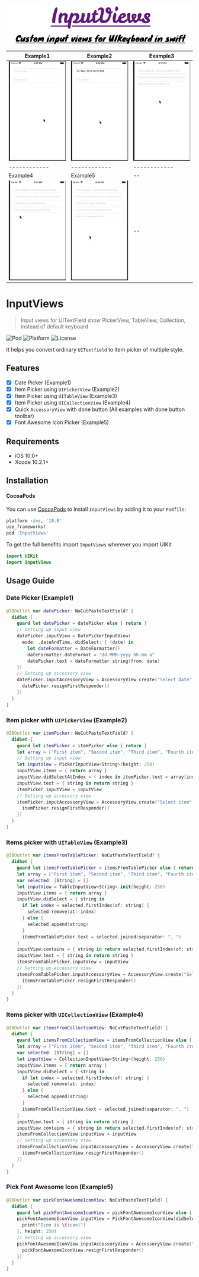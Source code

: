 ![InputViews Title](assets/inputViews.png)

| Example1 | Example2 | Example3 |
|------------|------------|------------|
| ![DatePicker](assets/DatePicker.gif) | ![ItemPicker](assets/ItemPicker.gif) | ![ItemsPicker](assets/ItemsPicker.gif) |
|------------|------------|------------|
| Example4 | Example5 | -- |
| ![ItemsPicker](assets/CollectionItemsPicker.gif) | ![IconPicker](assets/Pick_Font_Awesome_Solid_Icon.gif) | -- |

# InputViews

> Input views for UITextField show PickerView, TableView, Collection, instead of default keyboard

![Pod](https://cocoapod-badges.herokuapp.com/v/InputViews/badge.png)
![Platform](https://cocoapod-badges.herokuapp.com/p/InputViews/badge.png)
![License](https://cocoapod-badges.herokuapp.com/l/InputViews/badge.png)

It helps you convert ordinary `UITextfield` to item picker of multiple style.

## Features

- [x] Date Picker (Example1)
- [x] Item Picker using `UIPickerView` (Example2)
- [x] Item Picker using `UITableView` (Example3)
- [x] Item Picker using `UICollectionView` (Example4)
- [x] Quick `AccessoryView` with done button (All examples with done button toolbar)
- [x] Font Awesome Icon Picker (Example5)

## Requirements

- iOS 10.0+
- Xcode 10.2.1+

## Installation

#### CocoaPods
You can use [CocoaPods](http://cocoapods.org/) to install `InputViews` by adding it to your `Podfile`:

```ruby
platform :ios, '10.0'
use_frameworks!
pod 'InputViews'
```

To get the full benefits import `InputViews` wherever you import UIKit

``` swift
import UIKit
import InputViews
```

## Usage Guide

### Date Picker (Example1)

```swift
@IBOutlet var datePicker: NoCutPasteTextField? {
  didSet {
    guard let datePicker = datePicker else { return }
    // Setting up input view
    datePicker.inputView = DatePickerInputView(
      mode: .dateAndTime, didSelect: { (date) in
        let dateFormatter = DateFormatter()
        dateFormatter.dateFormat = "dd-MMM-yyyy hh:mm a"
        datePicker.text = dateFormatter.string(from: date)
    })
    // Setting up accessory view
    datePicker.inputAccessoryView = AccessoryView.create("Select Date", doneTapped: {
      datePicker.resignFirstResponder()
    })
  }
}
```

### Item picker with `UIPickerView` (Example2)

```swift
@IBOutlet var itemPicker: NoCutPasteTextField? {
  didSet {
    guard let itemPicker = itemPicker else { return }
    let array = ["First item", "Second item", "Third item", "Fourth item", "Fifth", "and sixth"]
    // Setting up input view
    let inputView = PickerInputView<String>(height: 250)
    inputView.items = { return array }
    inputView.didSelectAtIndex = { index in itemPicker.text = array[index] }
    inputView.text = { string in return string }
    itemPicker.inputView = inputView
    // Setting up accessory view
    itemPicker.inputAccessoryView = AccessoryView.create("Select item", doneTapped: {
      itemPicker.resignFirstResponder()
    })
  }
}
```

### Items picker with `UITableView` (Example3)

```swift
@IBOutlet var itemsFromTablePicker: NoCutPasteTextField? {
  didSet {
    guard let itemsFromTablePicker = itemsFromTablePicker else { return }
    let array = ["First item", "Second item", "Third item", "Fourth item", "Fifth", "and sixth"]
    var selected: [String] = []
    let inputView = TableInputView<String>.init(height: 250)
    inputView.items = { return array }
    inputView.didSelect = { string in
      if let index = selected.firstIndex(of: string) {
        selected.remove(at: index)
      } else {
        selected.append(string)
      }
      itemsFromTablePicker.text = selected.joined(separator: ", ")
    }
    inputView.contains = { string in return selected.firstIndex(of: string) != nil }
    inputView.text = { string in return string }
    itemsFromTablePicker.inputView = inputView
    // Setting up accessory view
    itemsFromTablePicker.inputAccessoryView = AccessoryView.create("Select item", doneTapped: {
      itemsFromTablePicker.resignFirstResponder()
    })
  }
}
```

### Items picker with `UICollectionView` (Example4)

```swift
@IBOutlet var itemsFromCollectionView: NoCutPasteTextField? {
  didSet {
    guard let itemsFromCollectionView = itemsFromCollectionView else { return }
    let array = ["First item", "Second item", "Third item", "Fourth item", "Fifth", "and sixth"]
    var selected: [String] = []
    let inputView = CollectionInputView<String>(height: 250)
    inputView.items = { return array }
    inputView.didSelect = { string in
      if let index = selected.firstIndex(of: string) {
        selected.remove(at: index)
      } else {
        selected.append(string)
      }
      itemsFromCollectionView.text = selected.joined(separator: ", ")
    }
    inputView.text = { string in return string }
    inputView.contains = { string in return selected.firstIndex(of: string) != nil }
    itemsFromCollectionView.inputView = inputView
    // Setting up accessory view
    itemsFromCollectionView.inputAccessoryView = AccessoryView.create("Select item", doneTapped: {
      itemsFromCollectionView.resignFirstResponder()
    })
  }
}
```

### Pick Font Awesome Icon (Example5)

```swift
@IBOutlet var pickFontAwesomeIconView: NoCutPasteTextField? {
  didSet {
    guard let pickFontAwesomeIconView = pickFontAwesomeIconView else { return }
    pickFontAwesomeIconView.inputView = PickFontAwesomeIconView(didSelect: { (icon) in
      print("Icon is \(icon)")
    }, height: 250)
    // Setting up accessory view
    pickFontAwesomeIconView.inputAccessoryView = AccessoryView.create("Select item", doneTapped: {
      pickFontAwesomeIconView.resignFirstResponder()
    })
  }
}
```